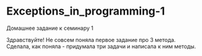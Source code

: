 # Exceptions_in_programming-1
Домашнее задание к семинару 1

Здравствуйте!
Не совсем поняла первое задание про 3 метода. Сделала, как поняла - придумала три задачи и написала к ним методы.
